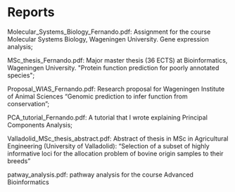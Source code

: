 # Reports
Molecular_Systems_Biology_Fernando.pdf: Assignment for the course Molecular Systems Biology, Wageningen University.
Gene expression analysis;

MSc_thesis_Fernando.pdf: Major master thesis (36 ECTS) at Bioinformatics, Wageningen University.
"Protein function prediction for poorly annotated species";

Proposal_WIAS_Fernando.pdf: Research proposal for Wageningen Institute of Animal Sciences
“Genomic prediction to infer function from conservation”;

PCA_tutorial_Fernando.pdf: A tutorial that I wrote explaining Principal Components Analysis;

Valladolid_MSc_thesis_abstract.pdf: Abstract of thesis in MSc in Agricultural Engineering (University of Valladolid):
“Selection of a subset of highly informative loci for the allocation problem of bovine origin samples to their breeds”

patway_analysis.pdf: pathway analysis for the course Advanced Bioinformatics

